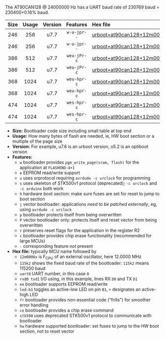 The AT90CAN128 @ 24000000 Hz has a UART baud rate of 230769 baud = 230400+0.16% baud.

|Size|Usage|Version|Features|Hex file|
|:-:|:-:|:-:|:-:|:--|
|246|256|u7.7|`w-u-jpr--`|[urboot+at90can128+12m0000x++115k2_uart0_rxe0_txe1_led+b5.hex](https://raw.githubusercontent.com/stefanrueger/urboot.hex/main/cores/megacore/at90can128/external_oscillator/fcpu+12m0000_Hz/br++115k2_bps/urboot+at90can128+12m0000x++115k2_uart0_rxe0_txe1_led+b5.hex)|
|246|256|u7.7|`w-u-jpr--`|[urboot+at90can128+12m0000x++115k2_uart1_rxd2_txd3_led+b5.hex](https://raw.githubusercontent.com/stefanrueger/urboot.hex/main/cores/megacore/at90can128/external_oscillator/fcpu+12m0000_Hz/br++115k2_bps/urboot+at90can128+12m0000x++115k2_uart1_rxd2_txd3_led+b5.hex)|
|386|512|u7.7|`weu-jPr-c`|[urboot+at90can128+12m0000x++115k2_uart0_rxe0_txe1_ee_led+b5_fr_ce.hex](https://raw.githubusercontent.com/stefanrueger/urboot.hex/main/cores/megacore/at90can128/external_oscillator/fcpu+12m0000_Hz/br++115k2_bps/urboot+at90can128+12m0000x++115k2_uart0_rxe0_txe1_ee_led+b5_fr_ce.hex)|
|386|512|u7.7|`weu-jPr-c`|[urboot+at90can128+12m0000x++115k2_uart1_rxd2_txd3_ee_led+b5_fr_ce.hex](https://raw.githubusercontent.com/stefanrueger/urboot.hex/main/cores/megacore/at90can128/external_oscillator/fcpu+12m0000_Hz/br++115k2_bps/urboot+at90can128+12m0000x++115k2_uart1_rxd2_txd3_ee_led+b5_fr_ce.hex)|
|368|1024|u7.7|`weu-hpr-c`|[urboot+at90can128+12m0000x++115k2_uart0_rxe0_txe1_ee_led+b5_fr_ce_hw.hex](https://raw.githubusercontent.com/stefanrueger/urboot.hex/main/cores/megacore/at90can128/external_oscillator/fcpu+12m0000_Hz/br++115k2_bps/urboot+at90can128+12m0000x++115k2_uart0_rxe0_txe1_ee_led+b5_fr_ce_hw.hex)|
|368|1024|u7.7|`weu-hpr-c`|[urboot+at90can128+12m0000x++115k2_uart1_rxd2_txd3_ee_led+b5_fr_ce_hw.hex](https://raw.githubusercontent.com/stefanrueger/urboot.hex/main/cores/megacore/at90can128/external_oscillator/fcpu+12m0000_Hz/br++115k2_bps/urboot+at90can128+12m0000x++115k2_uart1_rxd2_txd3_ee_led+b5_fr_ce_hw.hex)|
|474|1024|u7.7|`wes-hpr-c`|[urboot+at90can128+12m0000x++115k2_uart0_rxe0_txe1_ee_led+b5_fr_ce_stk500_hw.hex](https://raw.githubusercontent.com/stefanrueger/urboot.hex/main/cores/megacore/at90can128/external_oscillator/fcpu+12m0000_Hz/br++115k2_bps/urboot+at90can128+12m0000x++115k2_uart0_rxe0_txe1_ee_led+b5_fr_ce_stk500_hw.hex)|
|474|1024|u7.7|`wes-hpr-c`|[urboot+at90can128+12m0000x++115k2_uart1_rxd2_txd3_ee_led+b5_fr_ce_stk500_hw.hex](https://raw.githubusercontent.com/stefanrueger/urboot.hex/main/cores/megacore/at90can128/external_oscillator/fcpu+12m0000_Hz/br++115k2_bps/urboot+at90can128+12m0000x++115k2_uart1_rxd2_txd3_ee_led+b5_fr_ce_stk500_hw.hex)|

- **Size:** Bootloader code size including small table at top end
- **Usage:** How many bytes of flash are needed, ie, HW boot section or a multiple of the page size
- **Version:** For example, u7.6 is an urboot version, o5.2 is an optiboot version
- **Features:**
  + `w` bootloader provides `pgm_write_page(sram, flash)` for the application at `FLASHEND-4+1`
  + `e` EEPROM read/write support
  + `u` uses urprotocol requiring `avrdude -c urclock` for programming
  + `s` uses skeleton of STK500v1 protocol (deprecated); `-c urclock` and `-c arduino` both work
  + `h` hardware boot section: make sure fuses are set for reset to jump to boot section
  + `j` vector bootloader: applications *need to be patched externally*, eg, using `avrdude -c urclock`
  + `p` bootloader protects itself from being overwritten
  + `P` vector bootloader only: protects itself and reset vector from being overwritten
  + `r` preserves reset flags for the application in the register R2
  + `c` bootloader provides chip erase functionality (recommended for large MCUs)
  + `-` corresponding feature not present
- **Hex file:** typically MCU name followed by
  + `12m0000x` is F<sub>CPU</sub> of an external oscillator, here 12.0000 MHz
  + `115k2` shows the fixed baud rate of the bootloader: `115k2` means 115200 baud
  + `uart0` UART number, in this case `0`
  + `rxd0 txd1` I/O using, in this example, lines RX `D0` and TX `D1`
  + `ee` bootloader supports EEPROM read/write
  + `led-b1` toggles an active-low LED on pin `B1`, `+` designates an active-high LED
  + `fr` bootloader provides non-essential code ("frills") for smoother error handling
  + `ce` bootloader provides a chip erase command
  + `stk500` uses deprecated STK500v1 protocol to communicate with bootloader
  + `hw` hardware supported bootloader: set fuses to jump to the HW boot section, not to reset vector
